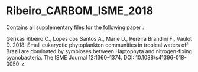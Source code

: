 # Ribeiro_CARBOM_ISME_2018

Contains all supplementary files for the following paper :

Gérikas Ribeiro C., Lopes dos Santos A., Marie D., Pereira Brandini F., Vaulot D. 2018. Small eukaryotic phytoplankton communities in tropical waters off Brazil are dominated by symbioses between Haptophyta and nitrogen-fixing cyanobacteria. The ISME Journal 12:1360–1374. DOI: 10.1038/s41396-018-0050-z.

